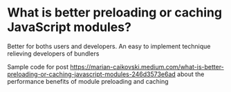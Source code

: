 # What is better preloading or caching JavaScript modules?
Better for boths users and developers. An easy to implement technique relieving developers of bundlers

Sample code for post https://marian-caikovski.medium.com/what-is-better-preloading-or-caching-javascript-modules-246d3573e6ad about the performance benefits of module preloading and caching

